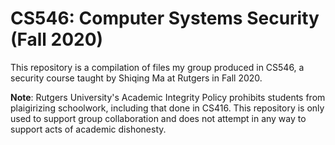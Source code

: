 # CS546: Computer Systems Security (Fall 2020)
This repository is a compilation of files my group produced in CS546, a security course taught by Shiqing Ma at Rutgers in Fall 2020.

**Note**: Rutgers University's Academic Integrity Policy prohibits students from plaigirizing schoolwork, including that done in CS416. This repository is only used to support group collaboration and does not attempt in any way to support acts of academic dishonesty.
